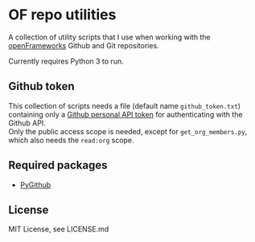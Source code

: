 # OF repo utilities
A collection of utility scripts that I use when working with the [openFrameworks](www.openframeworks.cc) Github and Git repositories.

Currently requires Python 3 to run.

## Github token
This collection of scripts needs a file (default name `github_token.txt`) containing only a [Github personal API token](https://github.com/blog/1509-personal-api-tokens) for authenticating with the Github API.  
Only the public access scope is needed, except for `get_org_members.py`, which also needs the `read:org` scope.

## Required packages
* [PyGithub](https://github.com/jacquev6/PyGithub)

## License
MIT License, see LICENSE.md
